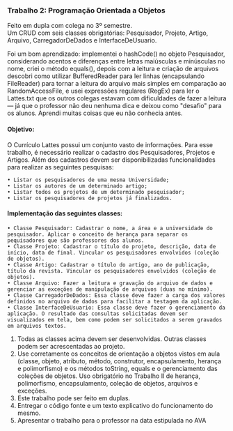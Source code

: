 ### Trabalho 2: Programação Orientada a Objetos
Feito em dupla com colega no 3º semestre. <br/>
Um CRUD com seis classes obrigatórias: Pesquisador, Projeto, Artigo, Arquivo, CarregadorDeDados e InterfaceDeUsuario.

Foi um bom aprendizado: implementei o hashCode() no objeto Pesquisador, considerando acentos e diferenças entre letras maiúsculas e minúsculas no nome, criei o método equals(), depois com a leitura e criação de arquivos descobri como utilizar BufferedReader para ler linhas (encapsulando FileReader) para tornar a leitura do arquivo mais simples em comparação ao RandomAccessFile,  e usei expressões regulares (RegEx) para ler o Lattes.txt que os outros colegas estavam com dificuldades de fazer a leitura — já que o professor não deu nenhuma dica e deixou como "desafio" para os alunos. Aprendi muitas coisas que eu não conhecia antes.

#### Objetivo:

O Currículo Lattes possui um conjunto vasto de informações. Para esse trabalho, é necessário realizar o cadastro dos Pesquisadores, Projetos e Artigos. Além dos cadastros devem ser disponibilizadas funcionalidades para realizar as seguintes pesquisas:

    • Listar os pesquisadores de uma mesma Universidade;
    • Listar os autores de um determinado artigo;
    • Listar todos os projetos de um determinado pesquisador;
    • Listar os pesquisadores de projetos já finalizados.
#### Implementação das seguintes classes:
    • Classe Pesquisador: Cadastrar o nome, a área e a universidade do pesquisador. Aplicar o conceito de herança para separar os pequisadores que são professores dos alunos.
    • Classe Projeto: Cadastrar o título do projeto, descrição, data de início, data de final. Vincular os pesquisadores envolvidos (coleção de objetos).
    • Classe Artigo: Cadastrar o título do artigo, ano de publicação, título da revista. Vincular os pesquisadores envolvidos (coleção de objetos).
    • Classe Arquivo: Fazer a leitura e gravação do arquivo de dados e gerenciar as exceções de manipulação de arquivos (duas no mínimo).
    • Classe CarregadorDeDados: Essa classe deve fazer a carga dos valores definidos no arquivo de dados para facilitar a testagem da aplicação.
    • Classe InterfaceDeUsuario: Essa classe deve fazer o gerenciamento da aplicação. O resultado das consultas solicitadas devem ser visualizados em tela, bem como podem ser solicitados a serem gravados em arquivos textos.

    
1. Todas as classes acima devem ser desenvolvidas. Outras classes podem ser acrescentadas ao projeto.
2. Use corretamente os conceitos de orientação a objetos vistos em aula (classe, objeto, atributo, método, construtor, encapsulamento, herança e polimorfismo) e os métodos toString, equals e o gerenciamento das coleções de objetos. Uso obrigatório no Trabalho II de herança, polimorfismo, encapsulamento, coleção de objetos, arquivos e exceções.
3. Este trabalho pode ser feito em duplas.
4. Entregar o código fonte e um texto explicativo do funcionamento do mesmo.
5. Apresentar o trabalho para o professor na data estipulada no AVA 
